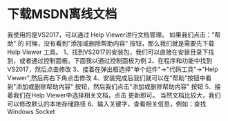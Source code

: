# 下载MSDN离线文档

我使用的是VS2017，可以通过 Help Viewer进行文档管理。 如果我们点击："帮助" 的 时候，没有看到"添加或删除帮助内容" 按钮，那么我们就是需要先下载 Help Viewer 工具。 1、找到VS2017的安装包，我们可以直接在安装目录下找到，或者通过控制面板。下面我以通过控制面板为例 2、在程序和功能中找到VS2017，然后点击修改 3、接着在弹出框选择"单个组件"-&gt;"代码工具"-&gt;"Help Viewer",然后再右下角点击修改 4、安装完成后我们就可以在"帮助"按钮中看到"添加或删除帮助内容" 按钮，然后我们点击"添加或删除帮助内容" 按钮 5、接着我们在Help Viewer中选择相关文档，点击 更新即可。 当然文档比较大，我们可以修改默认的本地存储路径 6、输入关键字，查看相关信息，例如：查找Windows Socket

